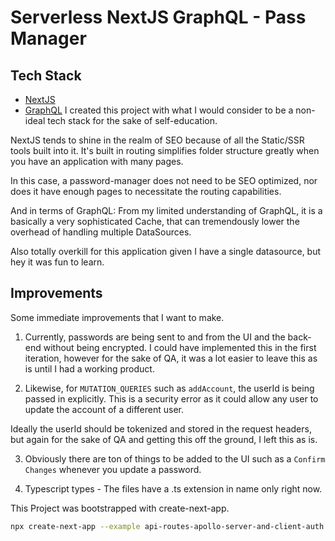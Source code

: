 # Serverless NextJS GraphQL - Pass Manager

## Tech Stack

- [NextJS](https://nextjs.org/)
- [GraphQL](https://graphql.org/)
  I created this project with what I would consider to be a non-ideal tech stack for the sake of self-education.

NextJS tends to shine in the realm of SEO because of all the Static/SSR tools built into it. It's built in routing simplifies folder structure greatly when you have an application with many pages.

In this case, a password-manager does not need to be SEO optimized, nor does it have enough pages to necessitate the routing capabilities.

And in terms of GraphQL:
From my limited understanding of GraphQL, it is a basically a very sophisticated Cache, that can tremendously lower the overhead of handling multiple DataSources.

Also totally overkill for this application given I have a single datasource, but hey it was fun to learn.

## Improvements

Some immediate improvements that I want to make.

1. Currently, passwords are being sent to and from the UI and the back-end without being encrypted. I could have implemented this in the first iteration, however for the sake of QA, it was a lot easier to leave this as is until I had a working product.

2. Likewise, for `MUTATION_QUERIES` such as `addAccount`, the userId is being passed in explicitly. This is a security error as it could allow any user to update the account of a different user.

Ideally the userId should be tokenized and stored in the request headers, but again for the sake of QA and getting this off the ground, I left this as is.

3. Obviously there are ton of things to be added to the UI such as a `Confirm Changes` whenever you update a password.

4. Typescript types - The files have a .ts extension in name only right now.

This Project was bootstrapped with create-next-app.

```bash
npx create-next-app --example api-routes-apollo-server-and-client-auth api-routes-apollo-server-and-client-auth-app
```
